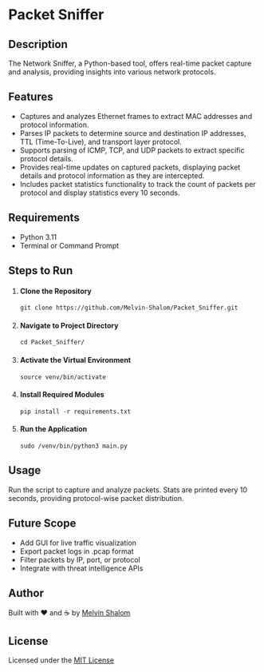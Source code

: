 <h1>Packet Sniffer</h1>

<h2>Description</h2>
<p>
  The Network Sniffer, a Python-based tool, offers real-time packet capture and analysis, providing insights into various network protocols.
</p>

<h2>Features</h2>
<ul>
  <li>Captures and analyzes Ethernet frames to extract MAC addresses and protocol information.</li>
  <li>Parses IP packets to determine source and destination IP addresses, TTL (Time-To-Live), and transport layer protocol.</li>
  <li>Supports parsing of ICMP, TCP, and UDP packets to extract specific protocol details.</li>
  <li>Provides real-time updates on captured packets, displaying packet details and protocol information as they are intercepted.</li>
  <li>Includes packet statistics functionality to track the count of packets per protocol and display statistics every 10 seconds.</li>
</ul>

<h2>Requirements</h2>
<ul>
  <li>Python 3.11</li>
  <li>Terminal or Command Prompt</li>
</ul>

<h2>Steps to Run</h2>
<ol>
  <li>
    <h4>Clone the Repository</h4>
    <code>git clone https://github.com/Melvin-Shalom/Packet_Sniffer.git</code>
  </li>
  <li>
    <h4>Navigate to Project Directory</h4>
    <code>cd Packet_Sniffer/</code>
  </li>
  <li>
    <h4>Activate the Virtual Environment</h4>
    <code>source venv/bin/activate</code>
  </li>
  <li>
    <h4>Install Required Modules</h4>
    <code>pip install -r requirements.txt</code>
  </li>
  <li>
    <h4>Run the Application</h4>
    <code>sudo /venv/bin/python3 main.py</code>
  </li>
</ol>

<h2>Usage</h2>
<p>
  Run the script to capture and analyze packets. Stats are printed every 10 seconds, providing protocol-wise packet distribution.
</p>

<h2>Future Scope</h2>
<ul>
  <li>Add GUI for live traffic visualization</li>
  <li>Export packet logs in .pcap format</li>
  <li>Filter packets by IP, port, or protocol</li>
  <li>Integrate with threat intelligence APIs</li>
</ul>

<h2>Author</h2>
<p>Built with ❤️ and ☕ by <a href="https://github.com/Melvin-Shalom">Melvin Shalom</a></p>

<h2>License</h2>
<p>Licensed under the <a href="https://opensource.org/licenses/MIT">MIT License</a></p>
